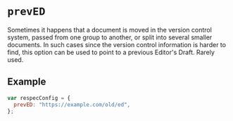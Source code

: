 # `prevED`

Sometimes it happens that a document is moved in the version control system, passed from one group to another, or split into several smaller documents. In such cases since the version control information is harder to find, this option can be used to point to a previous Editor's Draft. Rarely used.

## Example

```js
var respecConfig = {
  prevED: "https://example.com/old/ed",
};
```
